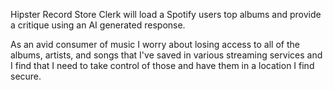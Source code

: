 Hipster Record Store Clerk will load a Spotify users top albums and provide a critique using an AI generated response.

As an avid consumer of music I worry about losing access to all of the albums, artists, and songs that I've saved in various streaming services and I find that I need to take control of those and have them in a location I find secure.
